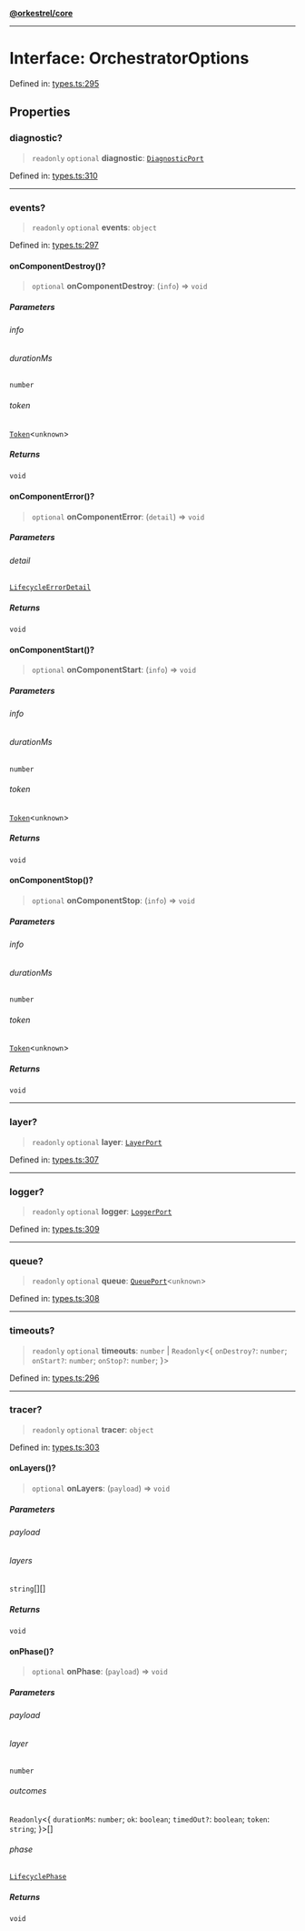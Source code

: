 [**@orkestrel/core**](../index.md)

***

# Interface: OrchestratorOptions

Defined in: [types.ts:295](https://github.com/orkestrel/core/blob/36bb4ac962a6eb83d3b3b7e1d15ed7b2fd751427/src/types.ts#L295)

## Properties

### diagnostic?

> `readonly` `optional` **diagnostic**: [`DiagnosticPort`](DiagnosticPort.md)

Defined in: [types.ts:310](https://github.com/orkestrel/core/blob/36bb4ac962a6eb83d3b3b7e1d15ed7b2fd751427/src/types.ts#L310)

***

### events?

> `readonly` `optional` **events**: `object`

Defined in: [types.ts:297](https://github.com/orkestrel/core/blob/36bb4ac962a6eb83d3b3b7e1d15ed7b2fd751427/src/types.ts#L297)

#### onComponentDestroy()?

> `optional` **onComponentDestroy**: (`info`) => `void`

##### Parameters

###### info

###### durationMs

`number`

###### token

[`Token`](../type-aliases/Token.md)\<`unknown`\>

##### Returns

`void`

#### onComponentError()?

> `optional` **onComponentError**: (`detail`) => `void`

##### Parameters

###### detail

[`LifecycleErrorDetail`](LifecycleErrorDetail.md)

##### Returns

`void`

#### onComponentStart()?

> `optional` **onComponentStart**: (`info`) => `void`

##### Parameters

###### info

###### durationMs

`number`

###### token

[`Token`](../type-aliases/Token.md)\<`unknown`\>

##### Returns

`void`

#### onComponentStop()?

> `optional` **onComponentStop**: (`info`) => `void`

##### Parameters

###### info

###### durationMs

`number`

###### token

[`Token`](../type-aliases/Token.md)\<`unknown`\>

##### Returns

`void`

***

### layer?

> `readonly` `optional` **layer**: [`LayerPort`](LayerPort.md)

Defined in: [types.ts:307](https://github.com/orkestrel/core/blob/36bb4ac962a6eb83d3b3b7e1d15ed7b2fd751427/src/types.ts#L307)

***

### logger?

> `readonly` `optional` **logger**: [`LoggerPort`](LoggerPort.md)

Defined in: [types.ts:309](https://github.com/orkestrel/core/blob/36bb4ac962a6eb83d3b3b7e1d15ed7b2fd751427/src/types.ts#L309)

***

### queue?

> `readonly` `optional` **queue**: [`QueuePort`](QueuePort.md)\<`unknown`\>

Defined in: [types.ts:308](https://github.com/orkestrel/core/blob/36bb4ac962a6eb83d3b3b7e1d15ed7b2fd751427/src/types.ts#L308)

***

### timeouts?

> `readonly` `optional` **timeouts**: `number` \| `Readonly`\<\{ `onDestroy?`: `number`; `onStart?`: `number`; `onStop?`: `number`; \}\>

Defined in: [types.ts:296](https://github.com/orkestrel/core/blob/36bb4ac962a6eb83d3b3b7e1d15ed7b2fd751427/src/types.ts#L296)

***

### tracer?

> `readonly` `optional` **tracer**: `object`

Defined in: [types.ts:303](https://github.com/orkestrel/core/blob/36bb4ac962a6eb83d3b3b7e1d15ed7b2fd751427/src/types.ts#L303)

#### onLayers()?

> `optional` **onLayers**: (`payload`) => `void`

##### Parameters

###### payload

###### layers

`string`[][]

##### Returns

`void`

#### onPhase()?

> `optional` **onPhase**: (`payload`) => `void`

##### Parameters

###### payload

###### layer

`number`

###### outcomes

`Readonly`\<\{ `durationMs`: `number`; `ok`: `boolean`; `timedOut?`: `boolean`; `token`: `string`; \}\>[]

###### phase

[`LifecyclePhase`](../type-aliases/LifecyclePhase.md)

##### Returns

`void`
